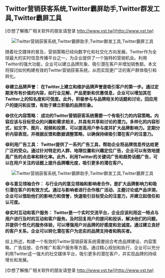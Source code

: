 ## **Twitter营销获客系统,Twitter霸屏助手,Twitter群发工具,Twitter霸屏工具**

[😍想了解推广相关软件的朋友请登录 http://www.vst.tw](http://www.vst.tw)

 <center><img src="https://vst.tw/MP4/tuiguang/png/6.png" alt="Twitter营销获客系统,Twitter霸屏助手,Twitter群发工具,Twitter霸屏工具"></center>

随着社交媒体的普及，营销策略已经向数字化和社交化方向发展。Twitter作为全球最大的实时信息传播平台之一，为企业提供了一个独特的营销机会。利用Twitter的强大功能，企业可以建立品牌形象、吸引潜在客户并增加销售额。本文将探讨如何构建有效的Twitter营销获客系统，从而实现更广泛的客户群体吸引和转化。

**😄建立品牌声誉： 在Twitter上建立和维护品牌声誉是吸引客户的第一步。通过定期发布有价值的内容，如行业见解、产品更新和优惠信息，企业可以增加其在Twitter上的知名度和可信度。此外，积极参与与品牌相关的话题和讨论，回应用户的提问和反馈，有助于建立积极的品牌形象。**

**😄优化内容策略： 成功的Twitter营销获客系统需要一个有吸引力的内容策略。内容应该与目标受众的兴趣和需求相关，并具有共享和讨论的潜力。多样化的内容形式，如文字、图片、视频和投票，可以提高用户参与度并扩大品牌影响力。定期分析内容表现，并根据反馈和数据调整策略，以确保持续吸引潜在客户的注意力。**

**😄利用广告工具： Twitter提供了一系列广告工具，帮助企业将品牌信息传达给更广泛的受众。通过针对特定的人群、地理位置和兴趣定位广告，企业可以有效地提高广告的点击率和转化率。此外，利用Twitter的关键词广告和趋势话题广告，可以在用户关注的话题上提升品牌曝光度，吸引更多的潜在客户。**

 <center><img src="https://vst.tw/MP4/tuiguang/png/3.png" alt="Twitter营销获客系统,Twitter霸屏助手,Twitter群发工具,Twitter霸屏工具"></center>

**😄与意见领袖合作： 与行业内的意见领袖和影响者合作，是扩大品牌影响力和吸引潜在客户的有效方式。通过与影响者进行合作推广活动、主题讨论或产品评测，企业可以借助他们的影响力和信誉，快速吸引目标受众的注意力，并建立起信任和认可度。**

**😄实时互动和客户服务： Twitter是一个实时交流平台，企业应该利用这一特点与用户进行及时的互动和客户服务。及时回复用户的提问和投诉，解决他们的问题，并提供个性化的服务体验，可以增强用户对品牌的好感度和忠诚度。通过建立良好的客户关系，企业可以转化潜在客户为忠实的品牌支持者和购买者。**

综上所述，构建一个有效的Twitter营销获客系统需要综合考虑品牌建设、内容策略、广告投放、合作推广和客户服务等方面。通过精心规划和执行，企业可以充分利用Twitter这一强大的社交媒体平台，吸引更多的潜在客户，并实现品牌的持续增长和发展。

[😍想了解推广相关软件的朋友请登录 http://www.vst.tw](http://www.vst.tw)



